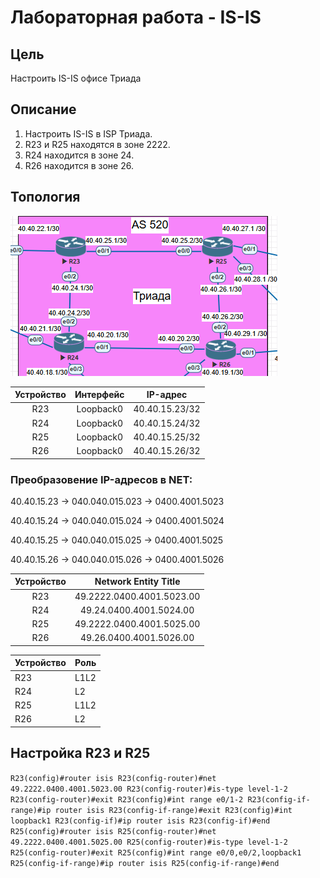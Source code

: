 # Лабораторная работа - IS-IS
## Цель
Настроить IS-IS офисе Триада

## Описание
1. Настроить IS-IS в ISP Триада.
2. R23 и R25 находятся в зоне 2222.
3. R24 находится в зоне 24.
4. R26 находится в зоне 26.

## Топология
![alt text](https://github.com/V1RaJ97/OTUS-NE/blob/00461f1e5707bca46131d3c5755e697065ff9b3d/Professional/Labs/IS-IS/triada.png)

| Устройство | Интерфейс |    IP-адрес    |
| :--------: | :-------: | :------------: |
| R23        | Loopback0 | 40.40.15.23/32 |
| R24        | Loopback0 | 40.40.15.24/32 |
| R25        | Loopback0 | 40.40.15.25/32 |
| R26        | Loopback0 | 40.40.15.26/32 |


### Преобразовение IP-адресов в NET:


40.40.15.23 -> 040.040.015.023 -> 0400.4001.5023

40.40.15.24 -> 040.040.015.024 -> 0400.4001.5024

40.40.15.25 -> 040.040.015.025 -> 0400.4001.5025

40.40.15.26 -> 040.040.015.026 -> 0400.4001.5026



| Устройство |   Network Entity Title    |
| :--------: | :-----------------------: |
| R23        | 49.2222.0400.4001.5023.00 |
| R24        | 49.24.0400.4001.5024.00   |
| R25        | 49.2222.0400.4001.5025.00 |
| R26        | 49.26.0400.4001.5026.00   |

| Устройство | Роль |
| :--------- | :--- |
| R23        | L1L2 |
| R24        | L2   |
| R25        | L1L2 |
| R26        | L2   |

## Настройка R23 и R25
``
R23(config)#router isis
R23(config-router)#net 49.2222.0400.4001.5023.00
R23(config-router)#is-type level-1-2
R23(config-router)#exit
R23(config)#int range e0/1-2
R23(config-if-range)#ip router isis
R23(config-if-range)#exit
R23(config)#int loopback1
R23(config-if)#ip router isis
R23(config-if)#end
``
``
R25(config)#router isis
R25(config-router)#net 49.2222.0400.4001.5025.00
R25(config-router)#is-type level-1-2
R25(config-router)#exit
R25(config)#int range e0/0,e0/2,loopback1
R25(config-if-range)#ip router isis
R25(config-if-range)#end
``
